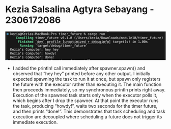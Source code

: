 # Kezia Salsalina Agtyra Sebayang - 2306172086

![alt text](img/img1.png)
- I added the println! call immediately after spawner.spawn() and observed that “hey hey” printed before any other output. I initially expected spawning the task to run it at once, but spawn only registers the future with the executor rather than executing it. The main function then proceeds immediately, so my synchronous println prints right away. Execution of the spawned task starts only when the executor polls it, which begins after I drop the spawner. At that point the executor runs the task, producing “howdy!”, waits two seconds for the timer future, and then prints “done!”. This demonstrates that task scheduling and task execution are decoupled where scheduling a future does not trigger its immediate execution.

